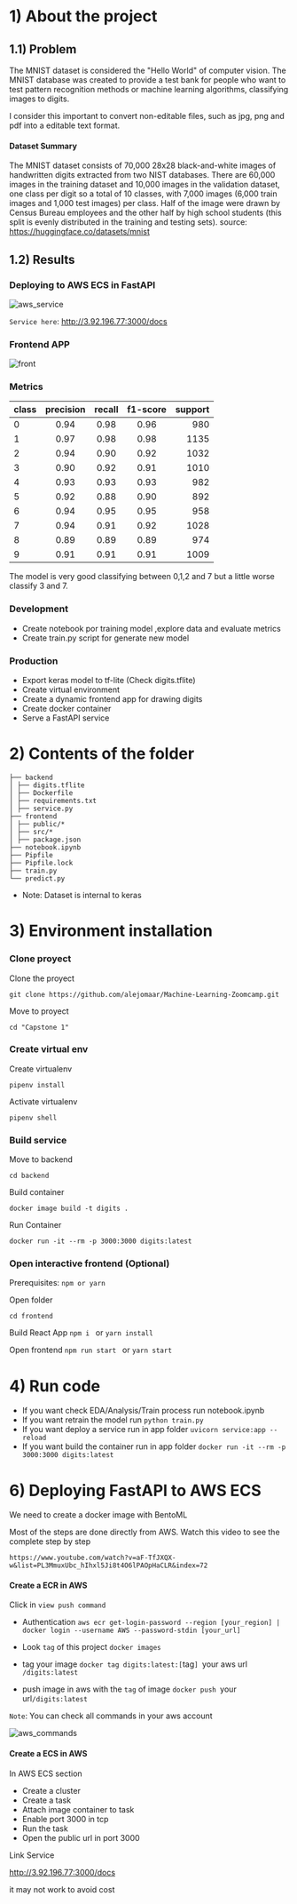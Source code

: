 # 1) About the project

## 1.1) Problem

The MNIST dataset is considered the "Hello World" of computer vision. The MNIST database was created to provide a test bank for people who want to test pattern recognition methods or machine learning algorithms, classifying images to digits.

I consider this important to convert non-editable files, such as jpg, png and pdf into a editable text format.

#### Dataset Summary

The MNIST dataset consists of 70,000 28x28 black-and-white images of handwritten digits extracted from two NIST databases. There are 60,000 images in the training dataset and 10,000 images in the validation dataset, one class per digit so a total of 10 classes, with 7,000 images (6,000 train images and 1,000 test images) per class. Half of the image were drawn by Census Bureau employees and the other half by high school students (this split is evenly distributed in the training and testing sets).
source: https://huggingface.co/datasets/mnist

## 1.2) Results

### Deploying to AWS ECS in FastAPI

![aws_service](img/aws_service.JPG)

`Service here`: http://3.92.196.77:3000/docs

### Frontend APP

![front](img/frontend_app.jpg)

### Metrics

| class | precision | recall | f1-score | support |
| :---- | :-------: | :----: | :------: | ------: |
| 0     |   0.94    |  0.98  |   0.96   |     980 |
| 1     |   0.97    |  0.98  |   0.98   |    1135 |
| 2     |   0.94    |  0.90  |   0.92   |    1032 |
| 3     |   0.90    |  0.92  |   0.91   |    1010 |
| 4     |   0.93    |  0.93  |   0.93   |     982 |
| 5     |   0.92    |  0.88  |   0.90   |     892 |
| 6     |   0.94    |  0.95  |   0.95   |     958 |
| 7     |   0.94    |  0.91  |   0.92   |    1028 |
| 8     |   0.89    |  0.89  |   0.89   |     974 |
| 9     |   0.91    |  0.91  |   0.91   |    1009 |

The model is very good classifying between 0,1,2 and 7 but a little worse classify 3 and 7.

### Development

- Create notebook por training model ,explore data and evaluate metrics
- Create train.py script for generate new model

### Production

- Export keras model to tf-lite (Check digits.tflite)
- Create virtual environment
- Create a dynamic frontend app for drawing digits
- Create docker container
- Serve a FastAPI service

# 2) Contents of the folder

```
├── backend
│ ├── digits.tflite
│ ├── Dockerfile
│ ├── requirements.txt
│ ├── service.py
├── frontend
│ ├── public/*
│ ├── src/*
│ ├── package.json
├── notebook.ipynb
├── Pipfile
├── Pipfile.lock
├── train.py
└── predict.py
```

- Note: Dataset is internal to keras

# 3) Environment installation

### Clone proyect

Clone the proyect

```
git clone https://github.com/alejomaar/Machine-Learning-Zoomcamp.git
```

Move to proyect

```
cd "Capstone 1"
```

### Create virtual env

Create virtualenv

```
pipenv install
```

Activate virtualenv

```
pipenv shell
```

### Build service

Move to backend

```
cd backend
```

Build container

```
docker image build -t digits .
```

Run Container

```
docker run -it --rm -p 3000:3000 digits:latest
```

### Open interactive frontend (Optional)

Prerequisites: `npm or yarn`

Open folder

```
cd frontend
```

Build React App
`npm i ` or `yarn install`

Open frontend
`npm run start ` or `yarn start`

# 4) Run code

- If you want check EDA/Analysis/Train process run notebook.ipynb
- If you want retrain the model run `python train.py`
- If you want deploy a service run in app folder `uvicorn service:app --reload`
- If you want build the container run in app folder `docker run -it --rm -p 3000:3000 digits:latest`

# 6) Deploying FastAPI to AWS ECS

We need to create a docker image with BentoML

Most of the steps are done directly from AWS. Watch this video to see the complete step by step

`https://www.youtube.com/watch?v=aF-TfJXQX-w&list=PL3MmuxUbc_hIhxl5Ji8t4O6lPAOpHaCLR&index=72`

#### Create a ECR in AWS

Click in `view push command`

- Authentication
  `aws ecr get-login-password --region [your_region] | docker login --username AWS --password-stdin [your_url]`

- Look `tag` of this project
  `docker images`

- tag your image
  `docker tag digits:latest:[`tag`] `your aws url` /digits:latest`

- push image in aws with the `tag` of image
  `docker push `your url`/digits:latest `

`Note`: You can check all commands in your aws account

![aws_commands](img/aws_ecr.png)

#### Create a ECS in AWS

In AWS ECS section

- Create a cluster
- Create a task
- Attach image container to task
- Enable port 3000 in tcp
- Run the task
- Open the public url in port 3000

Link Service

http://3.92.196.77:3000/docs

it may not work to avoid cost
